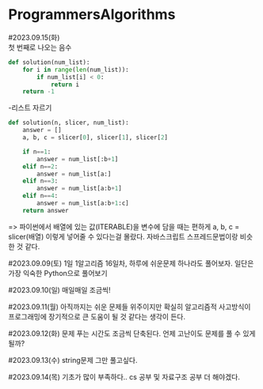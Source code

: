 # ProgrammersAlgorithms

#2023.09.15(화)<br>
첫 번째로 나오는 음수
```python
def solution(num_list):
    for i in range(len(num_list)):
        if num_list[i] < 0:
            return i
    return -1
```

-리스트 자르기
```python
def solution(n, slicer, num_list):
    answer = []
    a, b, c = slicer[0], slicer[1], slicer[2]

    if n==1:
        answer = num_list[:b+1]
    elif n==2:
        answer = num_list[a:]
    elif n==3:
        answer = num_list[a:b+1]
    elif n==4:
        answer = num_list[a:b+1:c]
    return answer
```
=> 파이썬에서 배열에 있는 값(ITERABLE)을 변수에 담을 때는 편하게 a, b, c = slicer(배열) 이렇게 넣어줄 수 있다는걸 몰랐다.
자바스크립트 스프레드문법이랑 비슷한 것 같다.  



#2023.09.09(토)
1일 1알고리즘 16일차, 하루에 쉬운문제 하나라도 풀어보자. 일단은 가장 익숙한 Python으로 풀어보기

#2023.09.10(일)
매일매일 조금씩!


#2023.09.11(월)
아직까지는 쉬운 문제들 위주이지만 확실히 알고리즘적 사고방식이 프로그래밍에 장기적으로 큰 도움이 될 것 같다는 생각이 든다.

#2023.09.12(화)
문제 푸는 시간도 조금씩 단축된다. 언제 고난이도 문제를 풀 수 있게 될까?

#2023.09.13(수)
 string문제 그만 풀고싶다.

#2023.09.14(목)
기초가 많이 부족하다.. cs 공부 및 자료구조 공부 더 해야겠다.
 
